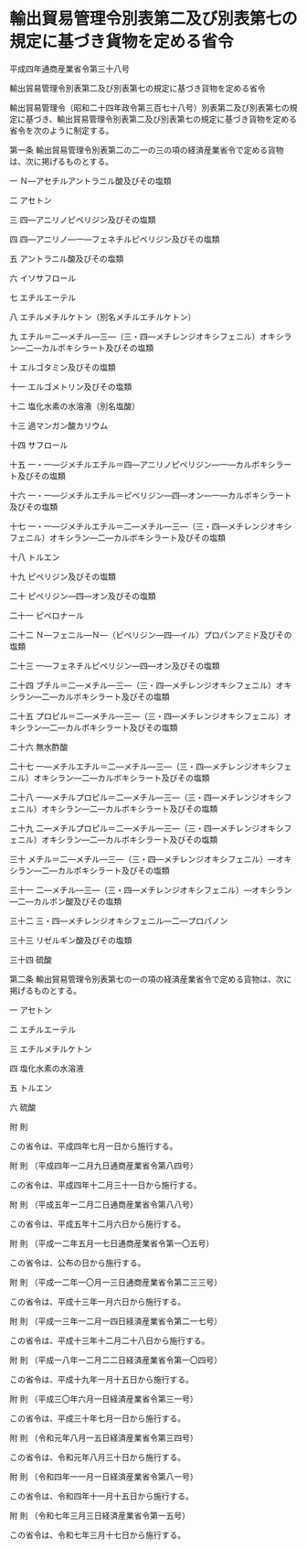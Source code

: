 # 輸出貿易管理令別表第二及び別表第七の規定に基づき貨物を定める省令

平成四年通商産業省令第三十八号

輸出貿易管理令別表第二及び別表第七の規定に基づき貨物を定める省令

輸出貿易管理令（昭和二十四年政令第三百七十八号）別表第二及び別表第七の規定に基づき、輸出貿易管理令別表第二及び別表第七の規定に基づき貨物を定める省令を次のように制定する。

第一条 輸出貿易管理令別表第二の二一の三の項の経済産業省令で定める貨物は、次に掲げるものとする。

一 Ｎ―アセチルアントラニル酸及びその塩類

二 アセトン

三 四―アニリノピペリジン及びその塩類

四 四―アニリノ―一―フェネチルピペリジン及びその塩類

五 アントラニル酸及びその塩類

六 イソサフロール

七 エチルエーテル

八 エチルメチルケトン（別名メチルエチルケトン）

九 エチル＝二―メチル―三―（三・四―メチレンジオキシフェニル）オキシラン―二―カルボキシラート及びその塩類

十 エルゴタミン及びその塩類

十一 エルゴメトリン及びその塩類

十二 塩化水素の水溶液（別名塩酸）

十三 過マンガン酸カリウム

十四 サフロール

十五 一・一―ジメチルエチル＝四―アニリノピペリジン―一―カルボキシラート及びその塩類

十六 一・一―ジメチルエチル＝ピペリジン―四―オン―一―カルボキシラート及びその塩類

十七 一・一―ジメチルエチル＝二―メチル―三―（三・四―メチレンジオキシフェニル）オキシラン―二―カルボキシラート及びその塩類

十八 トルエン

十九 ピペリジン及びその塩類

二十 ピペリジン―四―オン及びその塩類

二十一 ピペロナール

二十二 Ｎ―フェニル―Ｎ―（ピペリジン―四―イル）プロパンアミド及びその塩類

二十三 一―フェネチルピペリジン―四―オン及びその塩類

二十四 ブチル＝二―メチル―三―（三・四―メチレンジオキシフェニル）オキシラン―二―カルボキシラート及びその塩類

二十五 プロピル＝二―メチル―三―（三・四―メチレンジオキシフェニル）オキシラン―二―カルボキシラート及びその塩類

二十六 無水酢酸

二十七 一―メチルエチル＝二―メチル―三―（三・四―メチレンジオキシフェニル）オキシラン―二―カルボキシラート及びその塩類

二十八 一―メチルプロピル＝二―メチル―三―（三・四―メチレンジオキシフェニル）オキシラン―二―カルボキシラート及びその塩類

二十九 二―メチルプロピル＝二―メチル―三―（三・四―メチレンジオキシフェニル）オキシラン―二―カルボキシラート及びその塩類

三十 メチル＝二―メチル―三―（三・四―メチレンジオキシフェニル）―オキシラン―二―カルボキシラート及びその塩類

三十一 二―メチル―三―（三・四―メチレンジオキシフェニル）―オキシラン―二―カルボン酸及びその塩類

三十二 三・四―メチレンジオキシフェニル―二―プロパノン

三十三 リゼルギン酸及びその塩類

三十四 硫酸

第二条 輸出貿易管理令別表第七の一の項の経済産業省令で定める貨物は、次に掲げるものとする。

一 アセトン

二 エチルエーテル

三 エチルメチルケトン

四 塩化水素の水溶液

五 トルエン

六 硫酸

附 則

この省令は、平成四年七月一日から施行する。

附 則 （平成四年一二月九日通商産業省令第八四号）

この省令は、平成四年十二月三十一日から施行する。

附 則 （平成五年一二月二日通商産業省令第八八号）

この省令は、平成五年十二月六日から施行する。

附 則 （平成一二年五月一七日通商産業省令第一〇五号）

この省令は、公布の日から施行する。

附 則 （平成一二年一〇月一三日通商産業省令第二三三号）

この省令は、平成十三年一月六日から施行する。

附 則 （平成一三年一二月一四日経済産業省令第二一七号）

この省令は、平成十三年十二月二十八日から施行する。

附 則 （平成一八年一二月二二日経済産業省令第一〇四号）

この省令は、平成十九年一月十五日から施行する。

附 則 （平成三〇年六月一日経済産業省令第三一号）

この省令は、平成三十年七月一日から施行する。

附 則 （令和元年八月一五日経済産業省令第三四号）

この省令は、令和元年八月三十日から施行する。

附 則 （令和四年一一月一日経済産業省令第八一号）

この省令は、令和四年十一月十五日から施行する。

附 則 （令和七年三月三日経済産業省令第一五号）

この省令は、令和七年三月十七日から施行する。
